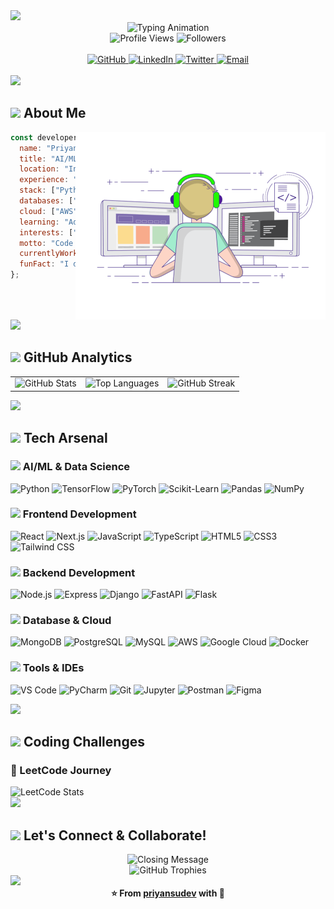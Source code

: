<img src="https://capsule-render.vercel.app/api?type=waving&color=gradient&customColorList=12,12,8,16,30&height=250&section=header&text=Priyanshu%20Dev&fontSize=50&fontColor=FFFFFF&animation=twinkling&fontAlignY=35&desc=AI/ML%20Developer%20%7C%20Tech%20Innovator&descAlignY=55&descSize=18"/>

<!-- ANIMATED TYPING INTRO -->
<div align="center">
  <img src="https://readme-typing-svg.herokuapp.com?font=JetBrains+Mono&weight=600&size=32&duration=3500&pause=1000&color=6A5ACD&background=00000000&center=true&vCenter=true&multiline=true&width=700&height=120&lines=Welcome+to+my+Digital+Universe+%F0%9F%8C%8C;AI/ML+Engineer+%7C+Full+Stack+Developer;" alt="Typing Animation" />
</div>

<!-- VISIT COUNTER WITH ENHANCED STYLING -->
<div align="center">
  <img src="https://komarev.com/ghpvc/?username=priyanshudevs&color=6A5ACD&style=for-the-badge&label=PROFILE+VIEWS" alt="Profile Views"/>
  <img src="https://img.shields.io/github/followers/priyansudev?label=Followers&style=for-the-badge&color=6A5ACD&labelColor=1a1b27" alt="Followers"/>
</div>

<br>

<!-- ENHANCED SOCIAL LINKS WITH ANIMATIONS -->
<div align="center">
  <a href="https://github.com/priyansudev" target="_blank">
    <img src="https://img.shields.io/badge/GitHub-6A5ACD?style=for-the-badge&logo=github&logoColor=white&labelColor=1a1b27" alt="GitHub"/>
  </a>
  <a href="https://linkedin.com/in/priyanshudev1" target="_blank">
    <img src="https://img.shields.io/badge/-LinkedIn-6A5ACD?style=for-the-badge&logo=linkedin&logoColor=white&labelColor=1a1b27" alt="LinkedIn"/>
  </a>
  <a href="https://twitter.com/priyansudev" target="_blank">
    <img src="https://img.shields.io/badge/-Twitter-6A5ACD?style=for-the-badge&logo=twitter&logoColor=white&labelColor=1a1b27" alt="Twitter"/>
  </a>
  <a href="mailto:your.email@example.com" target="_blank">
    <img src="https://img.shields.io/badge/Email-6A5ACD?style=for-the-badge&logo=gmail&logoColor=white&labelColor=1a1b27" alt="Email"/>
  </a>
</div>

<br>

<!-- ANIMATED DIVIDER -->
<img src="https://user-images.githubusercontent.com/73097560/115834477-dbab4500-a447-11eb-908a-139a6edaec5c.gif">

## <img src="https://media.giphy.com/media/WUlplcMpOCEmTGBtBW/giphy.gif" width="35"> About Me

<img align="right" alt="Coding Animation" width="400" src="https://raw.githubusercontent.com/devSouvik/devSouvik/master/gif3.gif">

```javascript
const developer = {
  name: "Priyanshu Dev",
  title: "AI/ML Engineer & Full Stack Developer",
  location: "India 🇮🇳",
  experience: "Building intelligent solutions",
  stack: ["Python", "TensorFlow", "PyTorch", "React", "Node.js"],
  databases: ["MongoDB", "PostgreSQL", "MySQL"],
  cloud: ["AWS", "Google Cloud", "Azure"],
  learning: "Advanced Deep Learning & MLOps",
  interests: ["Computer Vision", "NLP", "Web Development"],
  motto: "Code with purpose, innovate with passion",
  currentlyWorking: "Next-gen AI applications",
  funFact: "I dream in Python and wake up in JavaScript! 🐍☕"
};
```

<br clear="right"/>

<!-- ANIMATED DIVIDER -->
<img src="https://user-images.githubusercontent.com/73097560/115834477-dbab4500-a447-11eb-908a-139a6edaec5c.gif">

## <img src="https://media.giphy.com/media/iY8CRBdQXODJSCERIr/giphy.gif" width="35"> GitHub Analytics


<table>
  <tr>
    <td>
       <img height="180em" src="https://github-readme-stats.vercel.app/api?username=priyansudev&show_icons=true&theme=tokyonight&hide_border=true&bg_color=1a1b27&title_color=6A5ACD&text_color=ffffff&icon_color=6A5ACD&border_radius=10" alt="GitHub Stats"/>
    </td>
    <td>
       <img height="180em" src="https://github-readme-stats.vercel.app/api/top-langs/?username=priyansudev&layout=compact&theme=tokyonight&hide_border=true&bg_color=1a1b27&title_color=6A5ACD&text_color=ffffff&border_radius=10" alt="Top Languages"/>
    </td>
      <td>
       <img src="https://github-readme-streak-stats.herokuapp.com?user=priyansudev&theme=tokyonight&hide_border=true&background=1a1b27&stroke=6A5ACD&ring=6A5ACD&fire=ff6b6b&currStreakLabel=6A5ACD&sideNums=ffffff&currStreakNum=ffffff&dates=a9b1d6&sideLabels=a9b1d6&border_radius=10" alt="GitHub Streak"/>
    </td>
  </tr>
</table>




<!-- ANIMATED DIVIDER -->
<img src="https://user-images.githubusercontent.com/73097560/115834477-dbab4500-a447-11eb-908a-139a6edaec5c.gif">

## <img src="https://media.giphy.com/media/VgCDAzcKvsR6OM0uWg/giphy.gif" width="35"> Tech Arsenal

### <img src="https://media.giphy.com/media/WFZvB7VIXBgiz3oDXE/giphy.gif" width="25"> AI/ML & Data Science
<p>
  <img src="https://img.shields.io/badge/Python-6A5ACD?style=for-the-badge&logo=python&logoColor=white&labelColor=1a1b27" alt="Python"/>
  <img src="https://img.shields.io/badge/TensorFlow-6A5ACD?style=for-the-badge&logo=tensorflow&logoColor=white&labelColor=1a1b27" alt="TensorFlow"/>
  <img src="https://img.shields.io/badge/PyTorch-6A5ACD?style=for-the-badge&logo=pytorch&logoColor=white&labelColor=1a1b27" alt="PyTorch"/>
  <img src="https://img.shields.io/badge/Scikit--Learn-6A5ACD?style=for-the-badge&logo=scikit-learn&logoColor=white&labelColor=1a1b27" alt="Scikit-Learn"/>
  <img src="https://img.shields.io/badge/Pandas-6A5ACD?style=for-the-badge&logo=pandas&logoColor=white&labelColor=1a1b27" alt="Pandas"/>
  <img src="https://img.shields.io/badge/NumPy-6A5ACD?style=for-the-badge&logo=numpy&logoColor=white&labelColor=1a1b27" alt="NumPy"/>
</p>

### <img src="https://media.giphy.com/media/ln7z2eWriiQAllfVcn/giphy.gif" width="25"> Frontend Development
<p>
  <img src="https://img.shields.io/badge/React-6A5ACD?style=for-the-badge&logo=react&logoColor=white&labelColor=1a1b27" alt="React"/>
  <img src="https://img.shields.io/badge/Next.js-6A5ACD?style=for-the-badge&logo=next.js&logoColor=white&labelColor=1a1b27" alt="Next.js"/>
  <img src="https://img.shields.io/badge/JavaScript-6A5ACD?style=for-the-badge&logo=javascript&logoColor=white&labelColor=1a1b27" alt="JavaScript"/>
  <img src="https://img.shields.io/badge/TypeScript-6A5ACD?style=for-the-badge&logo=typescript&logoColor=white&labelColor=1a1b27" alt="TypeScript"/>
  <img src="https://img.shields.io/badge/HTML5-6A5ACD?style=for-the-badge&logo=html5&logoColor=white&labelColor=1a1b27" alt="HTML5"/>
  <img src="https://img.shields.io/badge/CSS3-6A5ACD?style=for-the-badge&logo=css3&logoColor=white&labelColor=1a1b27" alt="CSS3"/>
  <img src="https://img.shields.io/badge/Tailwind_CSS-6A5ACD?style=for-the-badge&logo=tailwind-css&logoColor=white&labelColor=1a1b27" alt="Tailwind CSS"/>
</p>

### <img src="https://media.giphy.com/media/kdFc8fubgS31b8DsVu/giphy.gif" width="25"> Backend Development
<p>
  <img src="https://img.shields.io/badge/Node.js-6A5ACD?style=for-the-badge&logo=node.js&logoColor=white&labelColor=1a1b27" alt="Node.js"/>
  <img src="https://img.shields.io/badge/Express-6A5ACD?style=for-the-badge&logo=express&logoColor=white&labelColor=1a1b27" alt="Express"/>
  <img src="https://img.shields.io/badge/Django-6A5ACD?style=for-the-badge&logo=django&logoColor=white&labelColor=1a1b27" alt="Django"/>
  <img src="https://img.shields.io/badge/FastAPI-6A5ACD?style=for-the-badge&logo=fastapi&logoColor=white&labelColor=1a1b27" alt="FastAPI"/>
  <img src="https://img.shields.io/badge/Flask-6A5ACD?style=for-the-badge&logo=flask&logoColor=white&labelColor=1a1b27" alt="Flask"/>
</p>

### <img src="https://media.giphy.com/media/SS8CV2rQdlYNLtBCiF/giphy.gif" width="25"> Database & Cloud
<p>
  <img src="https://img.shields.io/badge/MongoDB-6A5ACD?style=for-the-badge&logo=mongodb&logoColor=white&labelColor=1a1b27" alt="MongoDB"/>
  <img src="https://img.shields.io/badge/PostgreSQL-6A5ACD?style=for-the-badge&logo=postgresql&logoColor=white&labelColor=1a1b27" alt="PostgreSQL"/>
  <img src="https://img.shields.io/badge/MySQL-6A5ACD?style=for-the-badge&logo=mysql&logoColor=white&labelColor=1a1b27" alt="MySQL"/>
  <img src="https://img.shields.io/badge/AWS-6A5ACD?style=for-the-badge&logo=amazon-aws&logoColor=white&labelColor=1a1b27" alt="AWS"/>
  <img src="https://img.shields.io/badge/Google_Cloud-6A5ACD?style=for-the-badge&logo=google-cloud&logoColor=white&labelColor=1a1b27" alt="Google Cloud"/>
  <img src="https://img.shields.io/badge/Docker-6A5ACD?style=for-the-badge&logo=docker&logoColor=white&labelColor=1a1b27" alt="Docker"/>
</p>

### <img src="https://media.giphy.com/media/kH1DBkPNyZPOk0BxrM/giphy.gif" width="25"> Tools & IDEs
<p>
  <img src="https://img.shields.io/badge/VS_Code-6A5ACD?style=for-the-badge&logo=visual-studio-code&logoColor=white&labelColor=1a1b27" alt="VS Code"/>
  <img src="https://img.shields.io/badge/PyCharm-6A5ACD?style=for-the-badge&logo=pycharm&logoColor=white&labelColor=1a1b27" alt="PyCharm"/>
  <img src="https://img.shields.io/badge/Git-6A5ACD?style=for-the-badge&logo=git&logoColor=white&labelColor=1a1b27" alt="Git"/>
  <img src="https://img.shields.io/badge/Jupyter-6A5ACD?style=for-the-badge&logo=jupyter&logoColor=white&labelColor=1a1b27" alt="Jupyter"/>
  <img src="https://img.shields.io/badge/Postman-6A5ACD?style=for-the-badge&logo=postman&logoColor=white&labelColor=1a1b27" alt="Postman"/>
  <img src="https://img.shields.io/badge/Figma-6A5ACD?style=for-the-badge&logo=figma&logoColor=white&labelColor=1a1b27" alt="Figma"/>
</p>

<!-- ANIMATED DIVIDER -->
<img src="https://user-images.githubusercontent.com/73097560/115834477-dbab4500-a447-11eb-908a-139a6edaec5c.gif">

## <img src="https://media.giphy.com/media/j2pOGeGYKe2xCCKwfi/giphy.gif" width="35"> Coding Challenges

<div align="left">
  <h3>🧠 LeetCode Journey</h3>
  <img src="https://leetcard.jacoblin.cool/priyanshudev?theme=dark&font=Roboto&ext=heatmap&width=600" alt="LeetCode Stats" />
</div>


<!-- ANIMATED DIVIDER -->
<img src="https://user-images.githubusercontent.com/73097560/115834477-dbab4500-a447-11eb-908a-139a6edaec5c.gif">

## <img src="https://media.giphy.com/media/ObNTw8Uzwy6KQ/giphy.gif" width="35"> Let's Connect & Collaborate!

<div align="center">
  <img src="https://readme-typing-svg.herokuapp.com?font=JetBrains+Mono&weight=400&size=22&duration=4000&pause=1000&color=6A5ACD&background=00000000&center=true&vCenter=true&width=600&lines=Always+open+to+interesting+conversations!;Let's+build+something+amazing+together!;Feel+free+to+reach+out+anytime!;Coffee+%26+Code+discussions+welcome!+%E2%98%95" alt="Closing Message"/>
</div>

<!-- GITHUB TROPHIES -->
<div align="center">
  <img src="https://github-profile-trophy.vercel.app/?username=priyansudev&theme=discord&no-frame=true&no-bg=true&margin-w=4&row=1" alt="GitHub Trophies"/>
</div>



<!-- FOOTER WITH ENHANCED WAVE -->
<img src="https://capsule-render.vercel.app/api?type=waving&color=gradient&customColorList=12,12,8,16,30&height=150&section=footer&animation=twinkling&reversal=true"/>

<div align="center">
  <b>⭐ From <a href="https://github.com/priyansudev">priyansudev</a> with 💜</b>
  <br>
</div>
